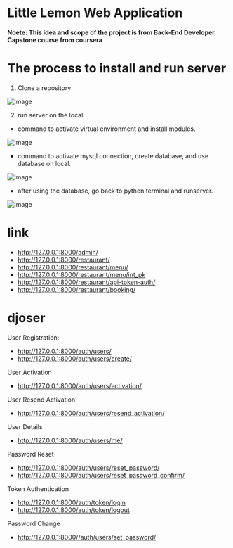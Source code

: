 # Little Lemon Web Application
**Noete: This idea and scope of the project is from Back-End Developer Capstone course from coursera**

# The process to install and run server
1. Clone a repository
   
![image](https://github.com/ferfernny/LittleLemon/assets/86872329/e9bb4e04-703d-4f4f-b983-2093a4d15550)

2. run server on the local
  - command to activate virtual environment and install modules.

![image](https://github.com/ferfernny/LittleLemon/assets/86872329/d198264a-917a-46c5-a614-2f491fc50ed0)
  - command to activate mysql connection, create database, and use database on local.

![image](https://github.com/ferfernny/LittleLemon/assets/86872329/7fe1fdbb-f35c-4321-8280-f9c94b1e9bfd)
  - after using the database, go back to python terminal and runserver.

![image](https://github.com/ferfernny/LittleLemon/assets/86872329/39a5e2ec-b8b2-4864-a579-06315ba86fe6)


# link
   - http://127.0.0.1:8000/admin/
   - http://127.0.0.1:8000/restaurant/
   - http://127.0.0.1:8000/restaurant/menu/
   - http://127.0.0.1:8000/restaurant/menu/int_pk
   - http://127.0.0.1:8000/restaurant/api-token-auth/
   - http://127.0.0.1:8000/restaurant/booking/

# djoser 
User Registration:
   - http://127.0.0.1:8000/auth/users/
   - http://127.0.0.1:8000/auth/users/create/

User Activation
   - http://127.0.0.1:8000/auth/users/activation/

User Resend Activation
   - http://127.0.0.1:8000/auth/users/resend_activation/

User Details
   - http://127.0.0.1:8000/auth/users/me/

Password Reset
   - http://127.0.0.1:8000/auth/users/reset_password/
   - http://127.0.0.1:8000/auth/users/reset_password_confirm/

Token Authentication
   - http://127.0.0.1:8000/auth/token/login
   - http://127.0.0.1:8000/auth/token/logout

Password Change
   - http://127.0.0.1:8000//auth/users/set_password/


